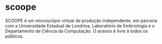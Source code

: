 # scoope
SCOOPE é um microscópio virtual de produção independente, em parceria com a Universidade Estadual de Londrina, Laboratório de Embriologia e o Departamento de Ciência da Computação. O acesso é livre à todos os públicos.

